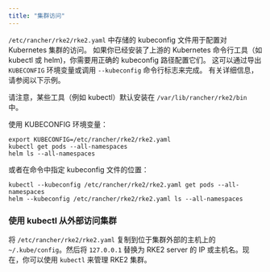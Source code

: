 ```yaml
---
title: "集群访问"
---
```


`/etc/rancher/rke2/rke2.yaml` 中存储的 kubeconfig 文件用于配置对 Kubernetes 集群的访问。
如果你已经安装了上游的 Kubernetes 命令行工具（如 kubectl 或 helm)，你需要用正确的 kubeconfig 路径配置它们。
这可以通过导出 `KUBECONFIG` 环境变量或调用 `--kubeconfig` 命令行标志来完成。
有关详细信息，请参阅以下示例。

请注意，某些工具（例如 kubectl）默认安装在 `/var/lib/rancher/rke2/bin` 中。

使用 KUBECONFIG 环境变量：

```
export KUBECONFIG=/etc/rancher/rke2/rke2.yaml
kubectl get pods --all-namespaces
helm ls --all-namespaces
```

或者在命令中指定 kubeconfig 文件的位置：

```
kubectl --kubeconfig /etc/rancher/rke2/rke2.yaml get pods --all-namespaces
helm --kubeconfig /etc/rancher/rke2/rke2.yaml ls --all-namespaces
```

### 使用 kubectl 从外部访问集群

将 `/etc/rancher/rke2/rke2.yaml` 复制到位于集群外部的主机上的 `~/.kube/config`。然后将 `127.0.0.1` 替换为 RKE2 server 的 IP 或主机名。现在，你可以使用 `kubectl` 来管理 RKE2 集群。
